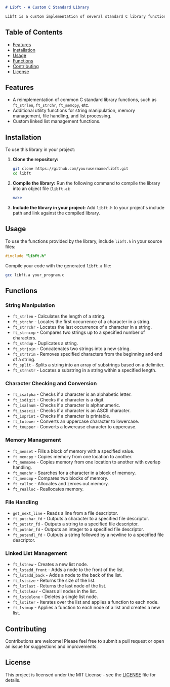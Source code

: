 ```markdown
# Libft - A Custom C Standard Library

Libft is a custom implementation of several standard C library functions, along with additional utility functions. This library aims to replicate the functionality of standard C library functions while providing additional utilities that can be useful in various C programming projects.
```
## Table of Contents

- [Features](#features)
- [Installation](#installation)
- [Usage](#usage)
- [Functions](#functions)
- [Contributing](#contributing)
- [License](#license)

## Features

- A reimplementation of common C standard library functions, such as `ft_strlen`, `ft_strchr`, `ft_memcpy`, etc.
- Additional utility functions for string manipulation, memory management, file handling, and list processing.
- Custom linked list management functions.

## Installation

To use this library in your project:

1. **Clone the repository:**
   ```bash
   git clone https://github.com/yourusername/libft.git
   cd libft
   ```

2. **Compile the library:**
   Run the following command to compile the library into an object file (`libft.a`):
   ```bash
   make
   ```

3. **Include the library in your project:**
   Add `libft.h` to your project's include path and link against the compiled library.

## Usage

To use the functions provided by the library, include `libft.h` in your source files:

```c
#include "libft.h"
```

Compile your code with the generated `libft.a` file:

```bash
gcc libft.a your_program.c
```

## Functions

### String Manipulation

- `ft_strlen` - Calculates the length of a string.
- `ft_strchr` - Locates the first occurrence of a character in a string.
- `ft_strrchr` - Locates the last occurrence of a character in a string.
- `ft_strncmp` - Compares two strings up to a specified number of characters.
- `ft_strdup` - Duplicates a string.
- `ft_strjoin` - Concatenates two strings into a new string.
- `ft_strtrim` - Removes specified characters from the beginning and end of a string.
- `ft_split` - Splits a string into an array of substrings based on a delimiter.
- `ft_strnstr` - Locates a substring in a string within a specified length.

### Character Checking and Conversion

- `ft_isalpha` - Checks if a character is an alphabetic letter.
- `ft_isdigit` - Checks if a character is a digit.
- `ft_isalnum` - Checks if a character is alphanumeric.
- `ft_isascii` - Checks if a character is an ASCII character.
- `ft_isprint` - Checks if a character is printable.
- `ft_tolower` - Converts an uppercase character to lowercase.
- `ft_toupper` - Converts a lowercase character to uppercase.

### Memory Management

- `ft_memset` - Fills a block of memory with a specified value.
- `ft_memcpy` - Copies memory from one location to another.
- `ft_memmove` - Copies memory from one location to another with overlap handling.
- `ft_memchr` - Searches for a character in a block of memory.
- `ft_memcmp` - Compares two blocks of memory.
- `ft_calloc` - Allocates and zeroes out memory.
- `ft_realloc` - Reallocates memory.

### File Handling

- `get_next_line` - Reads a line from a file descriptor.
- `ft_putchar_fd` - Outputs a character to a specified file descriptor.
- `ft_putstr_fd` - Outputs a string to a specified file descriptor.
- `ft_putnbr_fd` - Outputs an integer to a specified file descriptor.
- `ft_putendl_fd` - Outputs a string followed by a newline to a specified file descriptor.

### Linked List Management

- `ft_lstnew` - Creates a new list node.
- `ft_lstadd_front` - Adds a node to the front of the list.
- `ft_lstadd_back` - Adds a node to the back of the list.
- `ft_lstsize` - Returns the size of the list.
- `ft_lstlast` - Returns the last node of the list.
- `ft_lstclear` - Clears all nodes in the list.
- `ft_lstdelone` - Deletes a single list node.
- `ft_lstiter` - Iterates over the list and applies a function to each node.
- `ft_lstmap` - Applies a function to each node of a list and creates a new list.

## Contributing

Contributions are welcome! Please feel free to submit a pull request or open an issue for suggestions and improvements.

## License

This project is licensed under the MIT License - see the [LICENSE](LICENSE) file for details.
```
